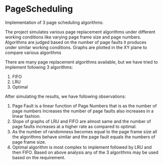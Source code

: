 # PageScheduling
Implementation of 3 page scheduling algorithms:

The project simulates various page replacement algorithms under different working conditions like 
varying page frame size and page numbers. Algorithms are judged based on the number of page faults it produces under similar working conditions. 
Graphs are plotted in the XY plane to compare various algorithms

There are many page replacement algorithms available, but we have tried to implement following 3 algorithms:

1. FIFO
2. LRU
3. Optimal

After simulating the results, we have following observations:

1. Page Fault is a linear function of Page Numbers that is as the number of page numbers increases the number of page faults also increases in a linear fashion.
2. Slope of graphs of LRU and FIFO are almost same and the number of page faults increases at a higher rate as compared to optimal.
3. As the number of randomness becomes equal to the page frame size all the algorithms behave similar and the page fault equals the numbers of page frame size.
4. Optimal algorithm is most complex to implement followed by LRU and then FIFO. Based on above analysis any of the 3 algorithms may be used based on the requirement.
